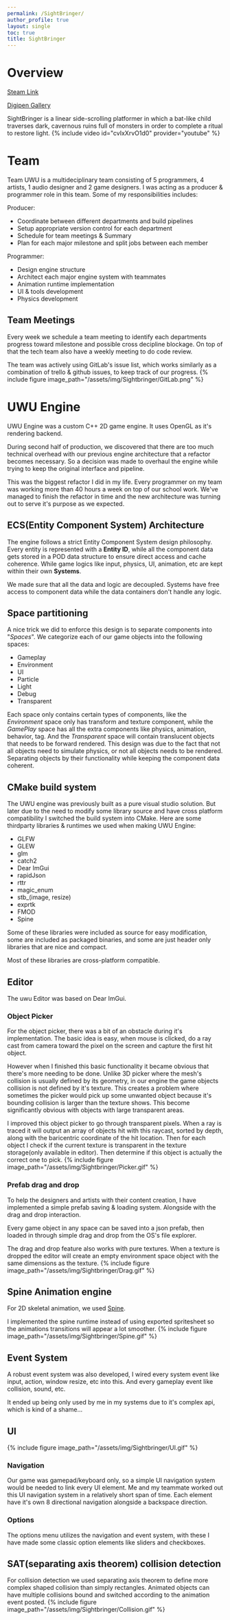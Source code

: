 ```yaml
---
permalink: /SightBringer/
author_profile: true
layout: single
toc: true
title: SightBringer
---
```


# Overview
<!--High concept and links-->
[Steam Link](https://store.steampowered.com/app/1400110/Sightbringer/)  

[Digipen Gallery](https://games.digipen.edu/games/sightbringer)  

SightBringer is a linear side-scrolling platformer in which a bat-like child traverses dark, cavernous ruins full of monsters in order to complete a ritual to restore light.
{% include video id="cvIxXrvO1d0" provider="youtube" %}

# Team
Team UWU is a multideciplinary team consisting of 5 programmers, 4 artists, 1 audio designer and 2 game designers. I was acting as a producer & programmer role in this team. Some of my responsibilities includes:  

Producer: 
- Coordinate between different departments and build pipelines
- Setup appropriate version control for each department
- Schedule for team meetings & Summary
- Plan for each major milestone and split jobs between each member
 
Programmer:  
- Design engine structure
- Architect each major engine system with teammates
- Animation runtime implementation
- UI & tools development
- Physics development

## Team Meetings
Every week we schedule a team meeting to identify each departments progress toward milestone and possible cross decipline blockage. On top of that the tech team also have a weekly meeting to do code review.   

The team was actively using GitLab's issue list, which works similarly as a combination of trello & github issues, to keep track of our progress.
{% include figure image_path="/assets/img/Sightbringer/GitLab.png" %}

# UWU Engine
UWU Engine was a custom C++ 2D game engine. It uses OpenGL as it's rendering backend.

During second half of production, we discovered that there are too much technical overhead with our previous engine architecture that a refactor becomes necessary. So a decision was made to overhaul the engine while trying to keep the original interface and pipeline.

This was the biggest refactor I did in my life. Every programmer on my team was working more than 40 hours a week on top of our school work. We've managed to finish the refactor in time and the new architecture was turning out to serve it's purpose as we expected.

## ECS(Entity Component System) Architecture
The engine follows a strict Entity Component System design philosophy. Every entity is represented with a **Entity ID**, while all the component data gets stored in a POD data structure to ensure direct access and cache coherence. While game logics like input, physics, UI, animation, etc are kept within their own **Systems**.

We made sure that all the data and logic are decoupled. Systems have free access to component data while the data containers don't handle any logic.
<!--Insert Image here-->

## Space partitioning
A nice trick we did to enforce this design is to separate components into "*Spaces*". We categorize each of our game objects into the following spaces:
- Gameplay
- Environment
- UI
- Particle
- Light
- Debug
- Transparent

Each space only contains certain types of components, like the *Environment* space only has transform and texture component, while the *GamePlay* space has all the extra components like physics, animation, behavior, tag. And the *Transparent* space will contain translucent objects that needs to be forward rendered. This design was due to the fact that not all objects need to simulate physics, or not all objects needs to be rendered. Separating objects by their functionality while keeping the component data coherent.

## CMake build system
The UWU engine was previously built as a pure visual studio solution. But later due to the need to modify some library source and have cross platform compatibility I switched the build system into CMake. Here are some thirdparty libraries & runtimes we used when making UWU Engine:
- GLFW
- GLEW
- glm
- catch2
- Dear ImGui
- rapidJson
- rttr
- magic_enum
- stb_(image, resize)
- exprtk
- FMOD
- Spine  

Some of these libraries were included as source for easy modification, some are included as packaged binaries, and some are just header only libraries that are nice and compact.

Most of these libraries are cross-platform compatible.

## Editor
The uwu Editor was based on Dear ImGui.

### Object Picker
For the object picker, there was a bit of an obstacle during it's implementation. The basic idea is easy, when mouse is clicked, do a ray cast from camera toward the pixel on the screen and capture the first hit object. 

However when I finished this basic functionality it became obvious that there's more needing to be done. Unlike 3D picker where the mesh's collision is usually defined by its geometry, in our engine the game objects collision is not defined by it's texture. This creates a problem where sometimes the picker would pick up some unwanted object because it's bounding collision is larger than the texture shows. This become significantly obvious with objects with large transparent areas.

I improved this object picker to go through transparent pixels. When a ray is traced it will output an array of objects hit with this raycast, sorted by depth, along with the baricentric coordinate of the hit location. Then for each object I check if the current texture is transparent in the texture storage(only available in editor). Then determine if this object is actually the correct one to pick.
{% include figure image_path="/assets/img/Sightbringer/Picker.gif" %}

### Prefab drag and drop
To help the designers and artists with their content creation, I have implemented a simple prefab saving & loading system. Alongside with the drag and drop interaction.

Every game object in any space can be saved into a json prefab, then loaded in through simple drag and drop from the OS's file explorer. 

The drag and drop feature also works with pure textures. When a texture is dropped the editor will create an empty environment space object with the same dimensions as the texture.
{% include figure image_path="/assets/img/Sightbringer/Drag.gif" %}

## Spine Animation engine
For 2D skeletal animation, we used [Spine](http://esotericsoftware.com/).  

I implemented the spine runtime instead of using exported spritesheet so the animations transitions will appear a lot smoother.
{% include figure image_path="/assets/img/Sightbringer/Spine.gif" %}

## Event System
A robust event system was also developed, I wired every system event like input, action, window resize, etc into this. And every gameplay event like collision, sound, etc.
  
It ended up being only used by me in my systems due to it's complex api, which is kind of a shame...

## UI
{% include figure image_path="/assets/img/Sightbringer/UI.gif" %}

### Navigation
Our game was gamepad/keyboard only, so a simple UI navigation system would be needed to link every UI element. Me and my teammate worked out this UI navigation system in a relatively short span of time. Each element have it's own 8 directional navigation alongside a backspace direction.

### Options
The options menu utilizes the navigation and event system, with these I have made some classic option elements like sliders and checkboxes.

## SAT(separating axis theorem) collision detection
For collision detection we used separating axis theorem to define more complex shaped collision than simply rectangles. Animated objects can have multiple collisions bound and switched according to the animation event posted.
{% include figure image_path="/assets/img/Sightbringer/Collision.gif" %}

